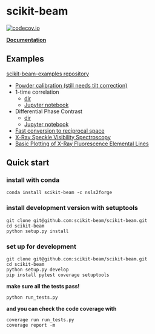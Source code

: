 
# scikit-beam

[![codecov.io](http://codecov.io/github/scikit-beam/scikit-beam/coverage.svg?branch=main)](http://codecov.io/github/scikit-beam/scikit-beam?branch=main)


**[Documentation](http://scikit-beam.github.io/scikit-beam/)**

## Examples
[scikit-beam-examples repository](https://github.com/scikit-beam/scikit-beam-examples)

- [Powder calibration (still needs tilt correction)](https://github.com/scikit-beam/scikit-beam-examples/blob/main/demos/powder_calibration/D_estimate_demo.ipynb)
- 1-time correlation
  - [dir](https://github.com/scikit-beam/scikit-beam-examples/tree/main/demos/1_time_correlation)
  - [Jupyter notebook](https://github.com/scikit-beam/scikit-beam-examples/blob/main/demos/1_time_correlation/Multi_tau_one_time_correlation_example.ipynb)
- Differential Phase Contrast
  - [dir](https://github.com/scikit-beam/scikit-beam-examples/blob/main/demos/dpc)
  - [Jupyter notebook](https://github.com/scikit-beam/scikit-beam-examples/blob/main/demos/dpc/dpc_demo.ipynb)
- [Fast conversion to reciprocal space](https://github.com/scikit-beam/scikit-beam-examples/blob/main/demos/reciprocal_space/recip_example.ipynb)
- [X-Ray Speckle Visibility Spectroscopy](https://github.com/scikit-beam/scikit-beam-examples/blob/main/demos/speckle/speckle-plotting.ipynb)
- [Basic Plotting of X-Ray Fluorescence Elemental Lines](https://github.com/scikit-beam/scikit-beam-examples/blob/main/demos/xrf/plot_xrf_spectrum.ipynb)

## Quick start

### install with conda

```
conda install scikit-beam -c nsls2forge

```

### install development version with setuptools

```
git clone git@github.com:scikit-beam/scikit-beam.git
cd scikit-beam
python setup.py install
```

### set up for development
```
git clone git@github.com:scikit-beam/scikit-beam.git
cd scikit-beam
python setup.py develop
pip install pytest coverage setuptools
```
**make sure all the tests pass!**
```
python run_tests.py
```

**and you can check the code coverage with**
```
coverage run run_tests.py
coverage report -m
```
